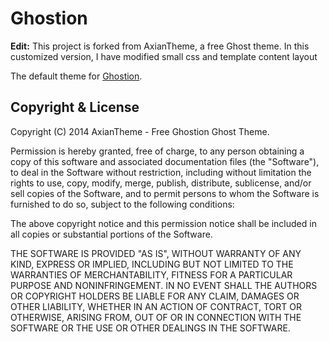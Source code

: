 # Ghostion
<b>Edit:</b> This project is forked from AxianTheme, a free Ghost theme. In this customized version, I have modified small css and template content layout

The default theme for [Ghostion](https://github.com/axiantheme/ghostion/).

## Copyright & License

Copyright (C) 2014 AxianTheme - Free Ghostion Ghost Theme.

Permission is hereby granted, free of charge, to any person obtaining a copy of this software and associated documentation files (the "Software"), to deal in the Software without restriction, including without limitation the rights to use, copy, modify, merge, publish, distribute, sublicense, and/or sell copies of the Software, and to permit persons to whom the Software is furnished to do so, subject to the following conditions:

The above copyright notice and this permission notice shall be included in all copies or substantial portions of the Software.

THE SOFTWARE IS PROVIDED "AS IS", WITHOUT WARRANTY OF ANY KIND, EXPRESS OR IMPLIED, INCLUDING BUT NOT LIMITED TO THE WARRANTIES OF MERCHANTABILITY, FITNESS FOR A PARTICULAR PURPOSE AND
NONINFRINGEMENT. IN NO EVENT SHALL THE AUTHORS OR COPYRIGHT HOLDERS BE LIABLE FOR ANY CLAIM, DAMAGES OR OTHER LIABILITY, WHETHER IN AN ACTION OF CONTRACT, TORT OR OTHERWISE, ARISING FROM, OUT OF OR IN CONNECTION WITH THE SOFTWARE OR THE USE OR OTHER DEALINGS IN THE SOFTWARE.
